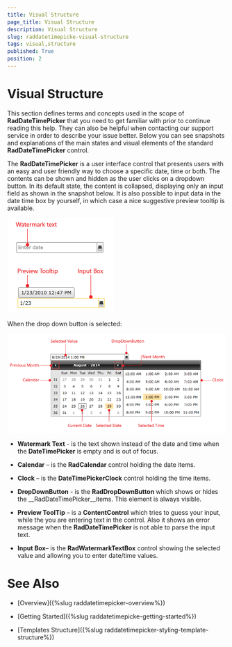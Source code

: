 ```yaml
---
title: Visual Structure
page_title: Visual Structure
description: Visual Structure
slug: raddatetimepicke-visual-structure
tags: visual,structure
published: True
position: 2
---
```


# Visual Structure

This section defines terms and concepts used in the scope of __RadDateTimePicker__ that you need to get familiar with prior to continue reading this help. They can also be helpful when contacting our support service in order to describe your issue better. Below you can see snapshots and explanations of the main states and visual elements of the standard __RadDateTimePicker__ control.        

The __RadDateTimePicker__ is a user interface control that presents users with an easy and user friendly way to choose a specific date, time or both. The contents can be shown and hidden as the user clicks on a dropdown button. In its default state, the content is collapsed, displaying only an input field as shown in the snapshot below. It is also possible to input data in the date time box by yourself, in which case a nice suggestive preview tooltip is available.        

![Rad Date Time Picker Visual Structure 03](images/RadDateTimePicker_Visual_Structure_03.png)

When the drop down button is selected:

![Rad Date Time Picker Visual Structure 04](images/RadDateTimePicker_Visual_Structure_04.png)

* __Watermark Text__ - is the text shown instead of the date and time when the __DateTimePicker__ is empty and is out of focus.

* __Calendar__ – is the __RadCalendar__ control holding the date items.

* __Clock__ – is the __DateTimePickerClock__ control holding the time items.

* __DropDownButton__ - is the __RadDropDownButton__ which shows or hides the __RadDateTimePicker__items. This element is always visible.

* __Preview ToolTip__ – is a __ContentControl__ which tries to guess your input, while the you are entering text in the control. Also it shows an error message when the __RadDateTimePicker__ is not able to parse the input text.

* __Input Box__– is the __RadWatermarkTextBox__ control showing the selected value and allowing you to enter date/time values.

# See Also

 * [Overview]({%slug raddatetimepicker-overview%})

 * [Getting Started]({%slug raddatetimepicke-getting-started%})

 * [Templates Structure]({%slug raddatetimepicker-styling-template-structure%})
